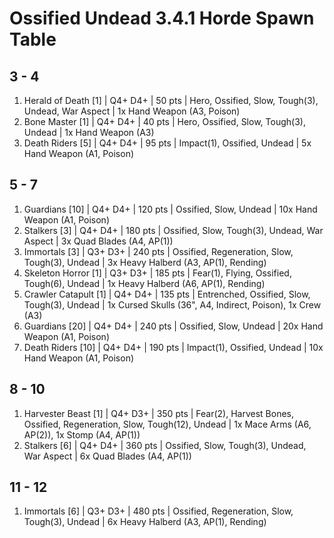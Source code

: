 # Ossified Undead 3.4.1 Horde Spawn Table

## 3 - 4

1. Herald of Death [1] | Q4+ D4+ | 50 pts | Hero, Ossified, Slow, Tough(3), Undead, War Aspect | 1x Hand Weapon (A3, Poison)
1. Bone Master [1] | Q4+ D4+ | 40 pts | Hero, Ossified, Slow, Tough(3), Undead | 1x Hand Weapon (A3)
1. Death Riders [5] | Q4+ D4+ | 95 pts | Impact(1), Ossified, Undead | 5x Hand Weapon (A1, Poison)

## 5 - 7

1. Guardians [10] | Q4+ D4+ | 120 pts | Ossified, Slow, Undead | 10x Hand Weapon (A1, Poison)
1. Stalkers [3] | Q4+ D4+ | 180 pts | Ossified, Slow, Tough(3), Undead, War Aspect | 3x Quad Blades (A4, AP(1))
1. Immortals [3] | Q3+ D3+ | 240 pts | Ossified, Regeneration, Slow, Tough(3), Undead | 3x Heavy Halberd (A3, AP(1), Rending)
1. Skeleton Horror [1] | Q3+ D3+ | 185 pts | Fear(1), Flying, Ossified, Tough(6), Undead | 1x Heavy Halberd (A6, AP(1), Rending)
1. Crawler Catapult [1] | Q4+ D4+ | 135 pts | Entrenched, Ossified, Slow, Tough(3), Undead | 1x Cursed Skulls (36", A4, Indirect, Poison), 1x Crew (A3)
1. Guardians [20] | Q4+ D4+ | 240 pts | Ossified, Slow, Undead | 20x Hand Weapon (A1, Poison)
1. Death Riders [10] | Q4+ D4+ | 190 pts | Impact(1), Ossified, Undead | 10x Hand Weapon (A1, Poison)

## 8 - 10

1. Harvester Beast [1] | Q4+ D3+ | 350 pts | Fear(2), Harvest Bones, Ossified, Regeneration, Slow, Tough(12), Undead | 1x Mace Arms (A6, AP(2)), 1x Stomp (A4, AP(1))
1. Stalkers [6] | Q4+ D4+ | 360 pts | Ossified, Slow, Tough(3), Undead, War Aspect | 6x Quad Blades (A4, AP(1))

## 11 - 12

1. Immortals [6] | Q3+ D3+ | 480 pts | Ossified, Regeneration, Slow, Tough(3), Undead | 6x Heavy Halberd (A3, AP(1), Rending)